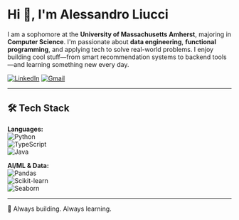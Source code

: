 # Hi 👋, I'm Alessandro Liucci

I am a sophomore at the **University of Massachusetts Amherst**, majoring in **Computer Science**. I'm passionate about **data engineering**, **functional programming**, and applying tech to solve real-world problems. I enjoy building cool stuff—from smart recommendation systems to backend tools—and learning something new every day.

[![LinkedIn](https://img.shields.io/badge/LinkedIn-blue?style=for-the-badge&logo=linkedin)](https://www.linkedin.com/in/aliucci)
[![Gmail](https://img.shields.io/badge/Gmail-white?style=for-the-badge&logo=gmail&logoColor=red)](mailto:aliucci@umass.edu)


---

## 🛠 Tech Stack

**Languages:**  
![Python](https://img.shields.io/badge/Python-3776AB?style=for-the-badge&logo=python&logoColor=white)  
![TypeScript](https://img.shields.io/badge/TypeScript-3178C6?style=for-the-badge&logo=typescript&logoColor=white)  
![Java](https://img.shields.io/badge/Java-ED8B00?style=for-the-badge&logo=java&logoColor=white)

**AI/ML & Data:**  
![Pandas](https://img.shields.io/badge/Pandas-150458?style=for-the-badge&logo=pandas&logoColor=white)  
![Scikit-learn](https://img.shields.io/badge/Scikit--learn-F7931E?style=for-the-badge&logo=scikit-learn&logoColor=white)  
![Seaborn](https://img.shields.io/badge/Seaborn-378BBA?style=for-the-badge)

---

🧠 Always building. Always learning.

